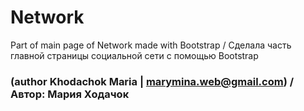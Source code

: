 # Network 
Part of main page of Network made with Bootstrap / Сделала часть главной страницы социальной сети с помощью Bootstrap
### (author Khodachok Maria | marymina.web@gmail.com) / Автор: Мария Ходачок
